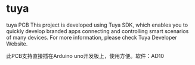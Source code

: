 # tuya
tuya PCB
This project is developed using Tuya SDK, which enables you to quickly develop
branded apps connecting and controlling smart scenarios of many devices.
For more information, please check Tuya Developer Website.

此PCB支持直接插在Arduino uno开发板上，使用方便。软件：AD10
